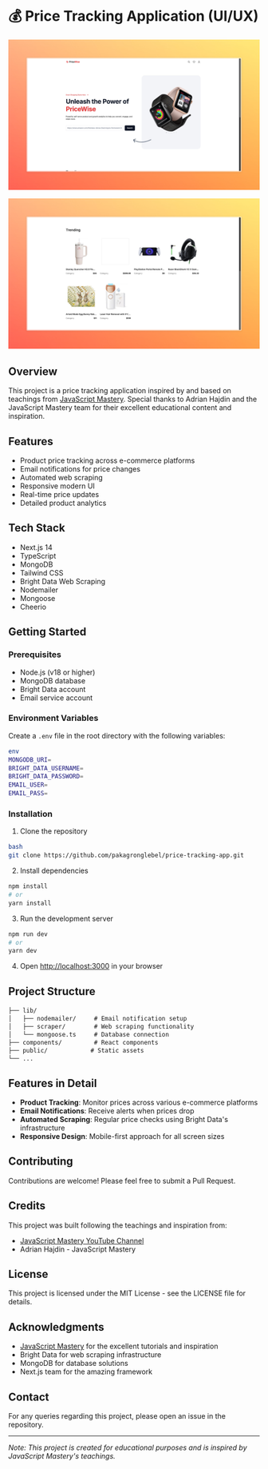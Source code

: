 # 💰 Price Tracking Application (UI/UX)

![banner](./public/assets/images/banner.jpeg)

![items](./public/assets/images/items.jpeg)

## Overview
This project is a price tracking application inspired by and based on teachings from [JavaScript Mastery](https://www.youtube.com/@javascriptmastery/videos). Special thanks to Adrian Hajdin and the JavaScript Mastery team for their excellent educational content and inspiration.

## Features
- Product price tracking across e-commerce platforms
- Email notifications for price changes
- Automated web scraping
- Responsive modern UI
- Real-time price updates
- Detailed product analytics

## Tech Stack
- Next.js 14
- TypeScript
- MongoDB
- Tailwind CSS
- Bright Data Web Scraping
- Nodemailer
- Mongoose
- Cheerio

## Getting Started

### Prerequisites
- Node.js (v18 or higher)
- MongoDB database
- Bright Data account
- Email service account

### Environment Variables
Create a `.env` file in the root directory with the following variables:
```bash
env
MONGODB_URI=
BRIGHT_DATA_USERNAME=
BRIGHT_DATA_PASSWORD=
EMAIL_USER=
EMAIL_PASS=
```

### Installation
1. Clone the repository
```bash
bash
git clone https://github.com/pakagronglebel/price-tracking-app.git
```

2. Install dependencies
```bash
npm install
# or
yarn install
```

3. Run the development server
```bash
npm run dev
# or
yarn dev
```

4. Open [http://localhost:3000](http://localhost:3000) in your browser

## Project Structure
```
├── lib/
│   ├── nodemailer/     # Email notification setup
│   ├── scraper/        # Web scraping functionality
│   └── mongoose.ts     # Database connection
├── components/         # React components
├── public/            # Static assets
└── ...
```

## Features in Detail
- **Product Tracking**: Monitor prices across various e-commerce platforms
- **Email Notifications**: Receive alerts when prices drop
- **Automated Scraping**: Regular price checks using Bright Data's infrastructure
- **Responsive Design**: Mobile-first approach for all screen sizes

## Contributing
Contributions are welcome! Please feel free to submit a Pull Request.

## Credits
This project was built following the teachings and inspiration from:
- [JavaScript Mastery YouTube Channel](https://www.youtube.com/@javascriptmastery/videos)
- Adrian Hajdin - JavaScript Mastery

## License
This project is licensed under the MIT License - see the LICENSE file for details.

## Acknowledgments
- [JavaScript Mastery](https://www.jsmastery.pro/) for the excellent tutorials and inspiration
- Bright Data for web scraping infrastructure
- MongoDB for database solutions
- Next.js team for the amazing framework

## Contact
For any queries regarding this project, please open an issue in the repository.

---
*Note: This project is created for educational purposes and is inspired by JavaScript Mastery's teachings.*